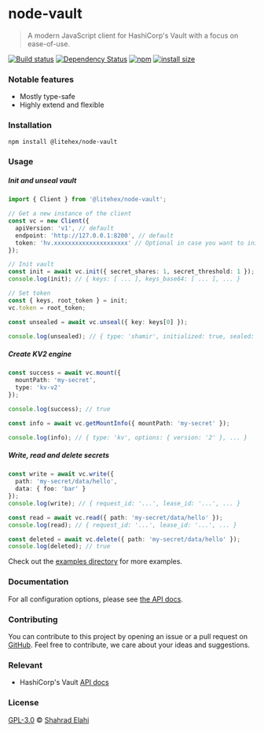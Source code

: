 # node-vault

> A modern JavaScript client for HashiCorp's Vault with a focus on ease-of-use.

[![Build status](https://github.com/shahradelahi/node-vault/actions/workflows/ci.yml/badge.svg)](https://github.com/shahradelahi/node-vault/actions/workflows/ci.yml)
[![Dependency Status](https://img.shields.io/librariesio/release/npm/@litehex/node-vault.svg)](https://libraries.io/npm/@litehex/node-vault/)
[![npm](https://img.shields.io/npm/v/@litehex/node-vault)](https://www.npmjs.com/package/@litehex/node-vault)
[![install size](https://packagephobia.com/badge?p=@litehex/node-vault)](https://packagephobia.com/result?p=@litehex/node-vault)

### Notable features

- Mostly type-safe
- Highly extend and flexible

### Installation

```bash
npm install @litehex/node-vault
```

### Usage

##### Init and unseal vault

```typescript
import { Client } from '@litehex/node-vault';

// Get a new instance of the client
const vc = new Client({
  apiVersion: 'v1', // default
  endpoint: 'http://127.0.0.1:8200', // default
  token: 'hv.xxxxxxxxxxxxxxxxxxxxx' // Optional in case you want to initialize the vault
});

// Init vault
const init = await vc.init({ secret_shares: 1, secret_threshold: 1 });
console.log(init); // { keys: [ ... ], keys_base64: [ ... ], ... }

// Set token
const { keys, root_token } = init;
vc.token = root_token;

const unsealed = await vc.unseal({ key: keys[0] });

console.log(unsealed); // { type: 'shamir', initialized: true, sealed: false, ... }
```

##### Create KV2 engine

```typescript
const success = await vc.mount({
  mountPath: 'my-secret',
  type: 'kv-v2'
});

console.log(success); // true

const info = await vc.getMountInfo({ mountPath: 'my-secret' });

console.log(info); // { type: 'kv', options: { version: '2' }, ... }
```

##### Write, read and delete secrets

```typescript
const write = await vc.write({
  path: 'my-secret/data/hello',
  data: { foo: 'bar' }
});
console.log(write); // { request_id: '...', lease_id: '...', ... }

const read = await vc.read({ path: 'my-secret/data/hello' });
console.log(read); // { request_id: '...', lease_id: '...', ... }

const deleted = await vc.delete({ path: 'my-secret/data/hello' });
console.log(deleted); // true
```

Check out the [examples directory](/examples) for more examples.

### Documentation

For all configuration options, please see [the API docs](https://paka.dev/npm/@litehex/node-vault).

### Contributing

You can contribute to this project by opening an issue or a pull request
on [GitHub](https://github.com/shahradelahi/node-vault). Feel free to contribute, we care about your ideas and
suggestions.

### Relevant

- HashiCorp's Vault [API docs](https://developer.hashicorp.com/vault/api-docs)

### License

[GPL-3.0](LICENSE) © [Shahrad Elahi](https://github.com/shahradelahi)
